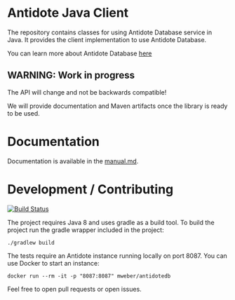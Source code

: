 
# Antidote Java Client

The repository contains classes for using Antidote Database service in Java. It provides the client implementation to
use Antidote Database.

You can learn more about Antidote Database [here](http://syncfree.github.io/antidote/)

## WARNING: Work in progress

The API will change and not be backwards compatible!

We will provide documentation and Maven artifacts once the library is ready to be used.

# Documentation

Documentation is available in the [manual.md](./manual.md).

# Development / Contributing

[![Build Status](https://travis-ci.org/SyncFree/antidote-java-client.svg?branch=master)](https://travis-ci.org/SyncFree/antidote-java-client)

The project requires Java 8 and uses gradle as a build tool.
To build the project run the gradle wrapper included in the project:

    ./gradlew build

The tests require an Antidote instance running locally on port 8087.
You can use Docker to start an instance:

    docker run --rm -it -p "8087:8087" mweber/antidotedb


Feel free to open pull requests or open issues.
